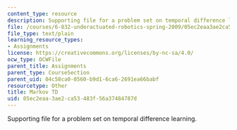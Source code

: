 ```yaml
---
content_type: resource
description: Supporting file for a problem set on temporal difference learning.
file: /courses/6-832-underactuated-robotics-spring-2009/05ec2eaa3ae2ca53483f56a37484787d_markov_td.m
file_type: text/plain
learning_resource_types:
- Assignments
license: https://creativecommons.org/licenses/by-nc-sa/4.0/
ocw_type: OCWFile
parent_title: Assignments
parent_type: CourseSection
parent_uid: 04c58ca0-0560-b9d1-6ca6-2691ea66babf
resourcetype: Other
title: Markov TD
uid: 05ec2eaa-3ae2-ca53-483f-56a37484787d
---
```

Supporting file for a problem set on temporal difference learning.